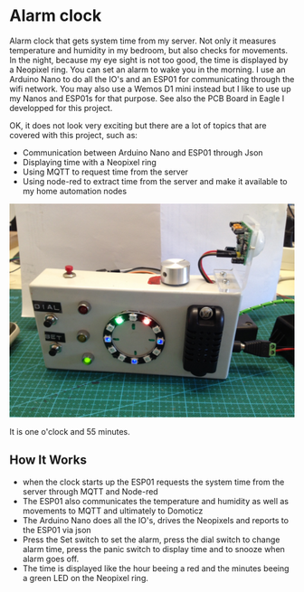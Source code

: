# Alarm clock
Alarm clock that gets system time from my server. Not only it measures temperature and humidity in my bedroom, but also 
checks for movements. In the night, because my eye sight is not too good, the time is displayed by a Neopixel ring. You can set
an alarm to wake you in the morning. I use an Arduino Nano to do all the IO's and an ESP01 for communicating through
the wifi network. You may also use a Wemos D1 mini instead but I like to use up my Nanos and ESP01s for that purpose.
See also the PCB Board in Eagle I developped for this project.

OK, it does not look very exciting but there are a lot of topics that are covered with this project, such as:
* Communication between Arduino Nano and ESP01 through Json
* Displaying time with a Neopixel ring
* Using MQTT to request time from the server
* Using node-red to extract time from the server and make it available to my home automation nodes


![Alarm Clock](IMG_1131.JPG)

It is one o'clock and 55 minutes.

## How It Works
- when the clock starts up the ESP01 requests the system time from the server through MQTT and Node-red
- The ESP01 also communicates the temperature and humidity as well as movements to MQTT and ultimately to Domoticz
- The Arduino Nano does all the IO's, drives the Neopixels and reports to the ESP01 via json
- Press the Set switch to set the alarm, press the dial switch to change alarm time, press the panic switch to display time
  and to snooze when alarm goes off.
- The time is displayed like the hour beeing a red and the minutes beeing a green LED on the Neopixel ring.



